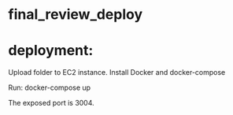 # final_review_deploy

# deployment:

Upload folder to EC2 instance.
Install Docker and docker-compose

Run: docker-compose up

The exposed port is 3004.  